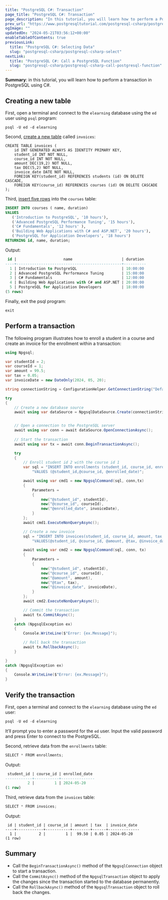 ```yaml
---
title: "PostgreSQL C#: Transaction"
page_title: "PostgreSQL C#: Transaction"
page_description: "In this tutorial, you will learn how to perform a PostgreSQL transaction using C# ADO.NET."
prev_url: "https://www.postgresqltutorial.com/postgresql-csharp/postgresql-csharp-transaction/"
ogImage: ""
updatedOn: "2024-05-21T03:56:12+00:00"
enableTableOfContents: true
previousLink: 
  title: "PostgreSQL C#: Selecting Data"
  slug: "postgresql-csharp/postgresql-csharp-select"
nextLink: 
  title: "PostgreSQL C#: Call a PostgreSQL Function"
  slug: "postgresql-csharp/postgresql-csharp-call-postgresql-function"
---
```





**Summary**: in this tutorial, you will learn how to perform a transaction in PostgreSQL using C\#.


## Creating a new table

First, open a terminal and connect to the `elearning` database using the `ed` user using `psql` program:


```plaintextsql
psql -U ed -d elearning
```
Second, [create a new table](../postgresql-tutorial/postgresql-create-table) called `invoices`:


```plaintext
CREATE TABLE invoices (
    id INT GENERATED ALWAYS AS IDENTITY PRIMARY KEY,
    student_id INT NOT NULL,
    course_id INT NOT NULL,
    amount DEC(19,2) NOT NULL, 
    tax DEC(5,2) NOT NULL,
    invoice_date DATE NOT NULL,
    FOREIGN KEY(student_id) REFERENCES students (id) ON DELETE CASCADE,
    FOREIGN KEY(course_id) REFERENCES courses (id) ON DELETE CASCADE
);
```
Third, [insert five rows](../postgresql-tutorial/postgresql-insert-multiple-rows) into the `courses` table:


```sql
INSERT INTO courses ( name, duration)
VALUES
   ('Introduction to PostgreSQL', '10 hours'),
   ('Advanced PostgreSQL Performance Tuning', '15 hours'),
   ('C# Fundamentals', '12 hours' ),
   ('Building Web Applications with C# and ASP.NET', '20 hours'),
   ('PostgreSQL for Application Developers', '18 hours')
RETURNING id, name, duration;
```
Output:


```sql
 id |                     name                      | duration
----+-----------------------------------------------+----------
  1 | Introduction to PostgreSQL                    | 10:00:00
  2 | Advanced PostgreSQL Performance Tuning        | 15:00:00
  3 | C# Fundamentals                               | 12:00:00
  4 | Building Web Applications with C# and ASP.NET | 20:00:00
  5 | PostgreSQL for Application Developers         | 18:00:00
(5 rows)
```
Finally, exit the psql program:


```cs
exit
```

## Perform a transaction

The following program illustrates how to enroll a student in a course and create an invoice for the enrollment within a transaction:


```cs
using Npgsql;

var studentId = 2;
var courseId = 1;
var amount = 99.5;
var tax = 0.05;
var invoiceDate = new DateOnly(2024, 05, 20);

string connectionString = ConfigurationHelper.GetConnectionString("DefaultConnection");

try
{
    // Create a new database source
    await using var dataSource = NpgsqlDataSource.Create(connectionString);


    // Open a connection to the PostgreSQL server
    await using var conn = await dataSource.OpenConnectionAsync();
    
    // Start the transaction
    await using var tx = await conn.BeginTransactionAsync();

    try
    {
        // Enroll student id 2 with the course id 1
        var sql = "INSERT INTO enrollments (student_id, course_id, enrolled_date) " +
            "VALUES (@student_id,@course_id, @enrolled_date)";

        await using var cmd1 = new NpgsqlCommand(sql, conn,tx)
        {
            Parameters =
            {
                new("@student_id", studentId),
                new("@course_id", courseId),
                new("@enrolled_date", invoiceDate),
            }
        };
        await cmd1.ExecuteNonQueryAsync();

        // Create a new invoice
        sql = "INSERT INTO invoices(student_id, course_id, amount, tax, invoice_date) " +
            "VALUES(@student_id, @course_id, @amount, @tax, @invoice_date)";

        await using var cmd2 = new NpgsqlCommand(sql, conn, tx)
        {
            Parameters =
            {
                new("@student_id", studentId),
                new("@course_id", courseId),
                new("@amount", amount),
                new("@tax", tax),
                new("@invoice_date", invoiceDate),
            }
        };
        await cmd2.ExecuteNonQueryAsync();

        // Commit the transaction
        await tx.CommitAsync();
    }
    catch (NpgsqlException ex)
    {
        Console.WriteLine($"Error: {ex.Message}");

        // Roll back the transaction
        await tx.RollbackAsync();
    }

}
catch (NpgsqlException ex)
{
    Console.WriteLine($"Error: {ex.Message}");
}
```

## Verify the transaction

First, open a terminal and connect to the `elearning` database using the `ed` user:


```cs
psql -U ed -d elearning
```
It’ll prompt you to enter a password for the `ed` user. Input the valid password and press Enter to connect to the PostgreSQL.

Second, retrieve data from the `enrollments` table:


```cs
SELECT * FROM enrollments;
```
Output:


```sql
 student_id | course_id | enrolled_date
------------+-----------+---------------
          2 |         1 | 2024-05-20
(1 row)
```
Third, retrieve data from the `invoices` table:


```cs
SELECT * FROM invoices;
```
Output:


```
 id | student_id | course_id | amount | tax  | invoice_date
----+------------+-----------+--------+------+--------------
  1 |          2 |         1 |  99.50 | 0.05 | 2024-05-20
(1 row)
```

## Summary

* Call the `BeginTransactionAsync()` method of the `NpgsqlConnection` object to start a transaction.
* Call the `CommitAsync()` method of the `NpgsqlTransaction` object to apply the changes since the transaction started to the database permanently.
* Call the `RollbackAsync()` method of the `NpgsqlTransaction` object to roll back the changes.

